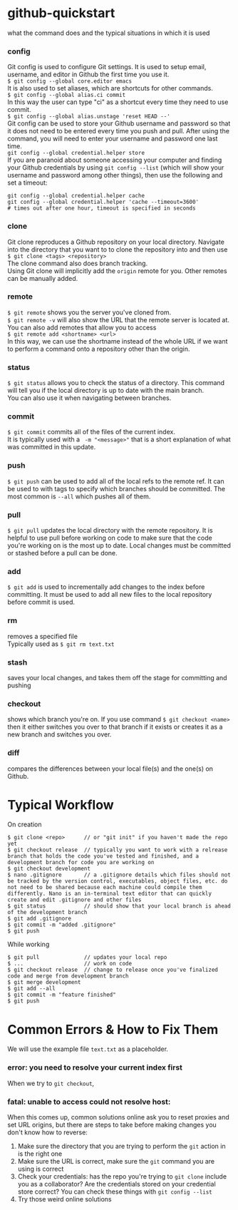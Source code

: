 # github-quickstart  

what the command does and the typical situations in which it is used  
### config
Git config is used to configure Git settings. It is used to setup email, username, and editor in Github the first time you use it.  
```$ git config --global core.editor emacs```  
It is also used to set aliases, which are shortcuts for other commands.  
```$ git config --global alias.ci commit```  
In this way the user can type "ci" as a shortcut every time they need to use commit.  
```$ git config --global alias.unstage 'reset HEAD --'```  
Git config can be used to store your Github username and password so that it does not need to be entered every time you push and pull. After using the command, you will need to enter your username and password one last time.  
```git config --global credential.helper store```  
If you are paranoid about someone accessing your computer and finding your Github credentials by using ```git config --list``` (which will show your username and password among other things), then use the following and set a timeout:  
```
git config --global credential.helper cache
git config --global credential.helper 'cache --timeout=3600'
# times out after one hour, timeout is specified in seconds
```
  
### clone
Git clone reproduces a Github repository on your local directory. Navigate into the directory that you want to to clone the repository into and then use  
```$ git clone <tags> <repository>```  
The clone command also does branch tracking.  
Using Git clone will implicitly add the ```origin``` remote for you. Other remotes can be manually added.  
  
### remote
```$ git remote``` shows you the server you've cloned from.  
```$ git remote -v``` will also show the URL that the remote server is located at.  
You can also add remotes that allow you to access  
```$ git remote add <shortname> <url>```  
In this way, we can use the shortname instead of the whole URL if we want to perform a command onto a repository other than the origin.  
  
### status
```$ git status``` allows you to check the status of a directory. This command will tell you if the local directory is up to date with the main branch.  
You can also use it when navigating between branches.  
### commit
```$ git commit``` commits all of the files of the current index.  
It is typically used with a ``` -m "<message>"``` that is a short explanation of what was committed in this update.  
### push
```$ git push``` can be used to add all of the local refs to the remote ref. 
It can be used to with tags to specify which branches should be committed. 
The most common is ```--all``` which pushes all of them. 
### pull
```$ git pull``` updates the local directory with the remote repository. It is helpful to use pull before working on code to make sure that the code you're working on is the most up to date. Local changes must be committed or stashed before a pull can be done.   
### add
```$ git add``` is used to incrementally add changes to the index before committing. It must be used to add all new files to the local repository before commit is used.  
### rm
removes a specified file  
Typically used as ```$ git rm text.txt```  
### stash
saves your local changes, and takes them off the stage for committing and pushing  
### checkout
shows which branch you're on. If you use command ```$ git checkout <name>``` then it either switches you over to that branch if it exists or creates it as a new branch and switches you over.
### diff
compares the differences between your local file(s) and the one(s) on Github.

# Typical Workflow  
On creation
```
$ git clone <repo> 		// or "git init" if you haven't made the repo yet
$ git checkout release	// typically you want to work with a relrease branch that holds the code you've tested and finished, and a development branch for code you are working on
$ git checkout development
$ nano .gitignore		// a .gitignore details which files should not be tracked by the version control, executables, object files, etc. do not need to be shared because each machine could compile them differently. Nano is an in-terminal text editor that can quickly create and edit .gitignore and other files
$ git status			// should show that your local branch is ahead of the development branch
$ git add .gitignore
$ git commit -m "added .gitignore"
$ git push
```
While working
```
$ git pull				// updates your local repo
$ ...					// work on code
$ git checkout release	// change to release once you've finalized code and merge from development branch
$ git merge development
$ git add --all
$ git commit -m "feature finished"
$ git push
```

# Common Errors & How to Fix Them
We will use the example file ```text.txt``` as a placeholder.  
### error: you need to resolve your current index first
When we try to ```git checkout```, 

### fatal: unable to access could not resolve host:
When this comes up, common solutions online ask you to reset proxies and set URL origins, but there are steps to take before making changes you don't know how to reverse:  
1. Make sure the directory that you are trying to perform the ```git``` action in is the right one  
2. Make sure the URL is correct, make sure the ```git``` command you are using is correct  
3. Check your credentials: has the repo you're trying to ```git clone``` include you as a collaborator? Are the credentials stored on your credential store correct? You can check these things with ```git config --list```  
4. Try those weird online solutions  
